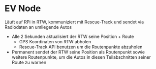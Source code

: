 # EV Node

Läuft auf RPi in RTW, kommuniziert mit Rescue-Track und sendet via Radiodaten an umliegende Autos

- Alle 2 Sekunden aktualisiert der RTW seine Position + Route
  - GPS Koordinaten von RTW abholen
  - Rescue-Track API benutzen um die Routenpunkte abzuholen
- Permanent sendet der RTW seine Position als Routenpunkt sowie weitere Routenpunkte, um die Autos in diesen Teilabschnitten seiner Route zu warnen
